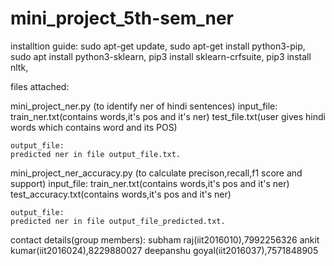 # mini_project_5th-sem_ner


installtion guide:
sudo apt-get update,
sudo apt-get install python3-pip,
sudo apt install python3-sklearn,
pip3 install sklearn-crfsuite,
pip3 install nltk,

files attached:

mini_project_ner.py
(to identify ner of hindi sentences)
	input_file:
	train_ner.txt(contains words,it's pos and it's ner)
	test_file.txt(user gives hindi words which contains word and its POS)

	output_file:
	predicted ner in file output_file.txt.

mini_project_ner_accuracy.py
(to calculate precison,recall,f1 score and support)
	input_file:
	train_ner.txt(contains words,it's pos and it's ner)
	test_accuracy.txt(contains words,it's pos and it's ner)

	output_file:
	predicted ner in file output_file_predicted.txt.


contact details(group members):
subham raj(iit2016010),7992256326
ankit kumar(iit2016024),8229880027
deepanshu goyal(iit2016037),7571848905
